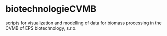 # biotechnologieCVMB
scripts for visualization and modelling of data for biomass processing in the CVMB of EPS biotechnology, s.r.o.
